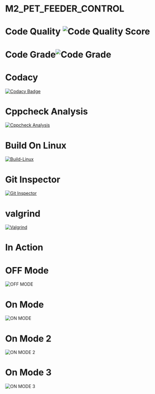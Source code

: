 # M2_PET_FEEDER_CONTROL
# Code Quality ![Code Quality Score](https://api.codiga.io/project/32882/score/svg)
# Code Grade![Code Grade](https://api.codiga.io/project/32882/status/svg)
# Codacy 
[![Codacy Badge](https://app.codacy.com/project/badge/Grade/49bdb6cf498f4419b789ac681d2157e8)](https://www.codacy.com/gh/Gayathri-karthikeyan/M2_PET_FEEDER_CONTROL/dashboard?utm_source=github.com&amp;utm_medium=referral&amp;utm_content=Gayathri-karthikeyan/M2_PET_FEEDER_CONTROL&amp;utm_campaign=Badge_Grade)
# Cppcheck Analysis
[![Cppcheck Analysis](https://github.com/Gayathri-karthikeyan/M2_PET_FEEDER_CONTROL/actions/workflows/cppcheck.yml/badge.svg)](https://github.com/Gayathri-karthikeyan/M2_PET_FEEDER_CONTROL/actions/workflows/cppcheck.yml)
# Build On Linux
[![Build-Linux](https://github.com/Gayathri-karthikeyan/M2_PET_FEEDER_CONTROL/actions/workflows/linux.yml/badge.svg)](https://github.com/Gayathri-karthikeyan/M2_PET_FEEDER_CONTROL/actions/workflows/linux.yml)
# Git Inspector
[![Git Inspector](https://github.com/Gayathri-karthikeyan/M2_PET_FEEDER_CONTROL/actions/workflows/git.yml/badge.svg)](https://github.com/Gayathri-karthikeyan/M2_PET_FEEDER_CONTROL/actions/workflows/git.yml)
# valgrind
[![Valgrind](https://github.com/Gayathri-karthikeyan/M2_PET_FEEDER_CONTROL/actions/workflows/valgrind.yml/badge.svg)](https://github.com/Gayathri-karthikeyan/M2_PET_FEEDER_CONTROL/actions/workflows/valgrind.yml)
# In Action
# OFF Mode
![OFF MODE](https://user-images.githubusercontent.com/92981586/164406363-367b1a87-6c00-4735-846e-26a0d32af268.png)
# On Mode
![ON MODE](https://user-images.githubusercontent.com/92981586/164406449-daba66aa-e56f-4b1e-b21b-1fdf79077dae.png)
# On Mode 2
![ON MODE 2](https://user-images.githubusercontent.com/92981586/164406556-e95fdc59-fdab-410d-9b00-d05b0a3c5ec0.png)
# On Mode 3
![ON MODE 3](https://user-images.githubusercontent.com/92981586/164406609-da36a5bd-b4da-461b-8a74-ad7428a2e476.png)
